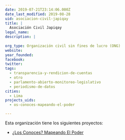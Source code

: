 ```yaml
---
date: 2019-07-21T23:14:06.000Z
date_last_modified: 2019-08-28
uid: asociacion-civil-japiqay
title: |
  Asociación Civil Japiqay
legal_name: 
description: |
  
org_type: Organización civil sin fines de lucro (ONG)
website: 
year_founded: 
facebook: 
twitter: 
tags:
  - transparencia-y-rendicion-de-cuentas
  - otro
  - parlamento-abierto-monitoreo-legislativo
  - periodismo-de-datos
cities: 
  - Lima
projects_uids:
  - os-conoces-mapeando-el-poder

---
```


Esta organización tiene los siguientes proyectos:

- [¿Los Conoces? Mapeando El Poder](/proyectos/os-conoces-mapeando-el-poder)
